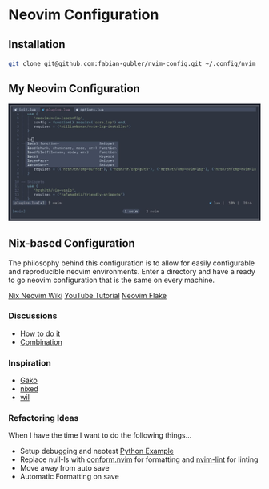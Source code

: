 # Neovim Configuration
## Installation 
```bash
git clone git@github.com:fabian-gubler/nvim-config.git ~/.config/nvim
```

## My Neovim Configuration
![config preview](https://raw.githubusercontent.com/fabian-gubler/nvim-config/main/doc/preview_full.jpg)

## Nix-based Configuration
The philosophy behind this configuration is to allow for easily configurable and reproducible neovim environments. Enter a directory and have a ready to go neovim configuration that is the same on every machine.


[Nix Neovim Wiki](https://nixos.wiki/wiki/Neovim)
[YouTube Tutorial](https://www.youtube.com/watch?v=rUvjkBuKua4)
[Neovim Flake](https://github.com/jordanisaacs/neovim-flake)

### Discussions
- [How to do it](https://www.reddit.com/r/NixOS/comments/ychz5a/nixos_and_neovim_plugins/)
- [Combination](https://www.reddit.com/r/NixOS/comments/mvk5l9/neovim_homemanager_custom_initvim/)

### Inspiration
- [Gako](https://github.com/Gako358/neovim)
- [nixed](https://github.com/water-sucks/nixed/tree/main/home/profiles/base/nvim)
- [wil](https://github.com/wiltaylor/neovim-flake)

### Refactoring Ideas

When I have the time I want to do the following things...

- Setup debugging and neotest [Python Example](https://www.youtube.com/watch?v=onu_upaLKo4)
- Replace null-ls with [conform.nvim](https://github.com/stevearc/conform.nvim) for formatting and [nvim-lint](https://github.com/mfussenegger/nvim-lint) for linting
- Move away from auto save
- Automatic Formatting on save
